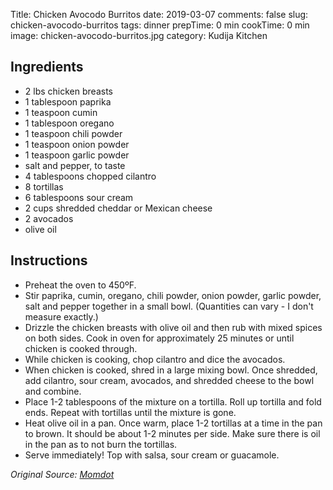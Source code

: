 Title: Chicken Avocodo Burritos
date: 2019-03-07
comments: false
slug: chicken-avocodo-burritos
tags: dinner
prepTime: 0 min
cookTime: 0 min
image: chicken-avocodo-burritos.jpg
category: Kudija Kitchen


## Ingredients
- 2 lbs chicken breasts
- 1 tablespoon paprika
- 1 teaspoon cumin
- 1 tablespoon oregano
- 1 teaspoon chili powder
- 1 teaspoon onion powder 
- 1 teaspoon garlic powder
- salt and pepper, to taste
- 4 tablespoons chopped cilantro
- 8 tortillas 
- 6 tablespoons sour cream
- 2 cups shredded cheddar or Mexican cheese
- 2 avocados 
- olive oil

## Instructions
- Preheat the oven to 450ºF.
- Stir paprika, cumin, oregano, chili powder, onion powder, garlic powder, salt and pepper together in a small bowl. (Quantities can vary - I don't measure exactly.) 
- Drizzle the chicken breasts with olive oil and then rub with mixed spices on both sides. Cook in oven for approximately 25 minutes or until chicken is cooked through. 
- While chicken is cooking, chop cilantro and dice the avocados.
- When chicken is cooked, shred in a large mixing bowl. Once shredded, add cilantro, sour cream, avocados, and shredded cheese to the bowl and combine. 
- Place 1-2 tablespoons of the mixture on a tortilla. Roll up tortilla and fold ends. Repeat with tortillas until the mixture is gone.
- Heat olive oil in a pan. Once warm, place 1-2 tortillas at a time in the pan to brown. It should be about 1-2 minutes per side. Make sure there is oil in the pan as to not burn the tortillas. 
- Serve immediately! Top with salsa, sour cream or guacamole. 

*Original Source: [Momdot](https://www.momdot.com/chicken-avocado-burrito-recipe/)*
